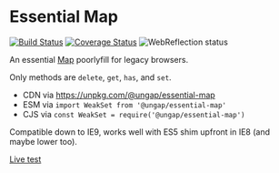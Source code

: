 # Essential Map

[![Build Status](https://travis-ci.com/ungap/essential-map.svg?branch=master)](https://travis-ci.com/ungap/essential-map) [![Coverage Status](https://coveralls.io/repos/github/ungap/essential-map/badge.svg?branch=master)](https://coveralls.io/github/ungap/essential-map?branch=master) ![WebReflection status](https://offline.report/status/webreflection.svg)

An essential [Map](https://developer.mozilla.org/en-US/docs/Web/JavaScript/Reference/Global_Objects/Map) poorlyfill for legacy browsers.

Only methods are `delete`, `get`, `has`, and `set`.

  * CDN via https://unpkg.com/@ungap/essential-map
  * ESM via `import WeakSet from '@ungap/essential-map'`
  * CJS via `const WeakSet = require('@ungap/essential-map')`

Compatible down to IE9, works well with ES5 shim upfront in IE8 (and maybe lower too).

[Live test](https://ungap.github.io/essential-map/test/)
